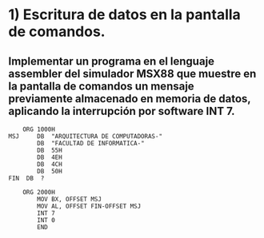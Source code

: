 # 1)  Escritura de datos en la pantalla de comandos.
## Implementar un programa en el lenguaje assembler del simulador MSX88 que muestre en la pantalla de comandos un mensaje previamente almacenado en memoria de datos, aplicando la interrupción por software INT 7. 

```assembly
    ORG 1000H 
MSJ     DB  "ARQUITECTURA DE COMPUTADORAS-" 
        DB  "FACULTAD DE INFORMATICA-" 
        DB  55H 
        DB  4EH 
        DB  4CH 
        DB  50H 
FIN  DB  ? 
   
    ORG 2000H 
        MOV BX, OFFSET MSJ 
        MOV AL, OFFSET FIN-OFFSET MSJ 
        INT 7 
        INT 0 
        END
```
